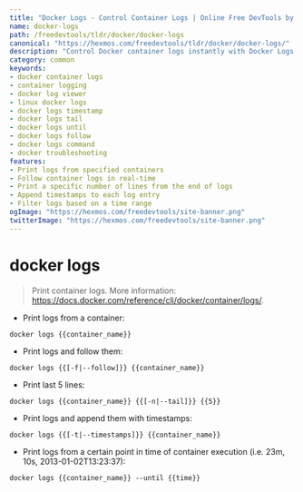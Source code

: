```yaml
---
title: "Docker Logs - Control Container Logs | Online Free DevTools by Hexmos"
name: docker-logs
path: /freedevtools/tldr/docker/docker-logs
canonical: "https://hexmos.com/freedevtools/tldr/docker/docker-logs/"
description: "Control Docker container logs instantly with Docker Logs. Tail logs, filter by time, and view timestamps with ease. Free online tool, no registration required."
category: common
keywords:
- docker container logs
- container logging
- docker log viewer
- linux docker logs
- docker logs timestamp
- docker logs tail
- docker logs until
- docker logs follow
- docker logs command
- docker troubleshooting
features:
- Print logs from specified containers
- Follow container logs in real-time
- Print a specific number of lines from the end of logs
- Append timestamps to each log entry
- Filter logs based on a time range
ogImage: "https://hexmos.com/freedevtools/site-banner.png"
twitterImage: "https://hexmos.com/freedevtools/site-banner.png"
---
```


# docker logs

> Print container logs.
> More information: <https://docs.docker.com/reference/cli/docker/container/logs/>.

- Print logs from a container:

`docker logs {{container_name}}`

- Print logs and follow them:

`docker logs {{[-f|--follow]}} {{container_name}}`

- Print last 5 lines:

`docker logs {{container_name}} {{[-n|--tail]}} {{5}}`

- Print logs and append them with timestamps:

`docker logs {{[-t|--timestamps]}} {{container_name}}`

- Print logs from a certain point in time of container execution (i.e. 23m, 10s, 2013-01-02T13:23:37):

`docker logs {{container_name}} --until {{time}}`
